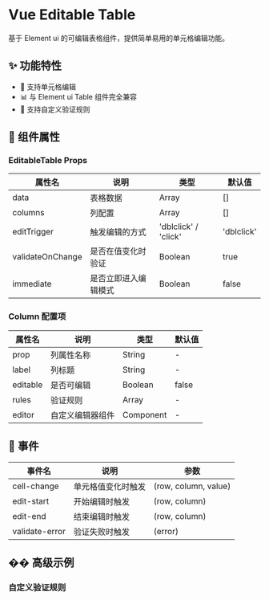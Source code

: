# Vue Editable Table

基于 Element ui 的可编辑表格组件，提供简单易用的单元格编辑功能。

## ✨ 功能特性

- 🚀 支持单元格编辑
- 📊 与 Element ui Table 组件完全兼容
- 🎯 支持自定义验证规则



## 📝 组件属性

### EditableTable Props

| 属性名 | 说明 | 类型 | 默认值 |
|--------|------|------|--------|
| data | 表格数据 | Array | [] |
| columns | 列配置 | Array | [] |
| editTrigger | 触发编辑的方式 | 'dblclick' / 'click' | 'dblclick' |
| validateOnChange | 是否在值变化时验证 | Boolean | true |
| immediate | 是否立即进入编辑模式 | Boolean | false |

### Column 配置项

| 属性名 | 说明 | 类型 | 默认值 |
|--------|------|------|--------|
| prop | 列属性名称 | String | - |
| label | 列标题 | String | - |
| editable | 是否可编辑 | Boolean | false |
| rules | 验证规则 | Array | - |
| editor | 自定义编辑器组件 | Component | - |

## 🎯 事件

| 事件名 | 说明 | 参数 |
|--------|------|------|
| cell-change | 单元格值变化时触发 | (row, column, value) |
| edit-start | 开始编辑时触发 | (row, column) |
| edit-end | 结束编辑时触发 | (row, column) |
| validate-error | 验证失败时触发 | (error) |

## �� 高级示例

### 自定义验证规则